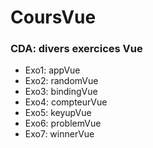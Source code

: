 # CoursVue
### CDA: divers exercices Vue

- Exo1: appVue
- Exo2: randomVue
- Exo3: bindingVue
- Exo4: compteurVue
- Exo5: keyupVue
- Exo6: problemVue
- Exo7: winnerVue
